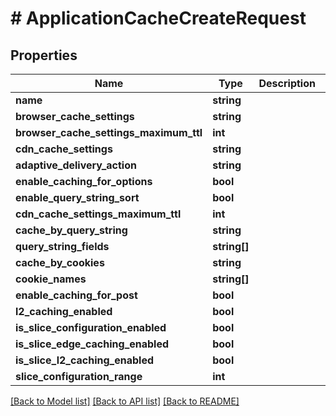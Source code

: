 # # ApplicationCacheCreateRequest

## Properties

Name | Type | Description | Notes
------------ | ------------- | ------------- | -------------
**name** | **string** |  |
**browser_cache_settings** | **string** |  | [optional]
**browser_cache_settings_maximum_ttl** | **int** |  | [optional]
**cdn_cache_settings** | **string** |  | [optional]
**adaptive_delivery_action** | **string** |  | [optional]
**enable_caching_for_options** | **bool** |  | [optional]
**enable_query_string_sort** | **bool** |  | [optional]
**cdn_cache_settings_maximum_ttl** | **int** |  | [optional]
**cache_by_query_string** | **string** |  | [optional]
**query_string_fields** | **string[]** |  | [optional]
**cache_by_cookies** | **string** |  | [optional]
**cookie_names** | **string[]** |  | [optional]
**enable_caching_for_post** | **bool** |  | [optional]
**l2_caching_enabled** | **bool** |  | [optional]
**is_slice_configuration_enabled** | **bool** |  | [optional]
**is_slice_edge_caching_enabled** | **bool** |  | [optional]
**is_slice_l2_caching_enabled** | **bool** |  | [optional]
**slice_configuration_range** | **int** |  | [optional]

[[Back to Model list]](../../README.md#models) [[Back to API list]](../../README.md#endpoints) [[Back to README]](../../README.md)
